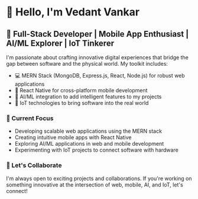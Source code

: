# 👋 Hello, I'm Vedant Vankar

## 🚀 Full-Stack Developer | Mobile App Enthusiast | AI/ML Explorer | IoT Tinkerer

I'm passionate about crafting innovative digital experiences that bridge the gap between software and the physical world. My toolkit includes:

- 💻 MERN Stack (MongoDB, Express.js, React, Node.js) for robust web applications
- 📱 React Native for cross-platform mobile development
- 🧠 AI/ML integration to add intelligent features to my projects
- 🔌 IoT technologies to bring software into the real world

### 🔭 Current Focus
- Developing scalable web applications using the MERN stack
- Creating intuitive mobile apps with React Native
- Exploring AI/ML applications in web and mobile development
- Experimenting with IoT projects to connect software with hardware

### 👯 Let's Collaborate
I'm always open to exciting projects and collaborations. If you're working on something innovative at the intersection of web, mobile, AI, and IoT, let's connect!
